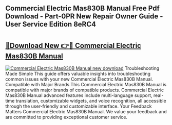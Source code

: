 ## Commercial Electric Mas830B Manual Free Pdf Download - Part-0PR New Repair Owner Guide - User Service Edition 8eRC4

# <h2><a href="http://bc20847.oget.top/?id=Commercial+Electric+Mas830B+Manual">🔗Download New 👉🔴 Commercial Electric Mas830B Manual</a></h2>

[![Commercial Electric Mas830B Manual new download](https://i.imgur.com/5g1atiW.png)](http://bc20847.oget.top/?id=Commercial+Electric+Mas830B+Manual)
Troubleshooting Made Simple This guide offers valuable insights into troubleshooting common issues with your new Commercial Electric Mas830B Manual. Compatible with Major Brands This Commercial Electric Mas830B Manual is compatible with major brands of compatible products. Commercial Electric Mas830B Manual advanced features include multi-language support, real-time translation, customizable widgets, and voice recognition, all accessible through the user-friendly and customizable interface. Your Feedback Matters Commercial Electric Mas830B Manual. We value your feedback and are committed to providing exceptional customer service.
